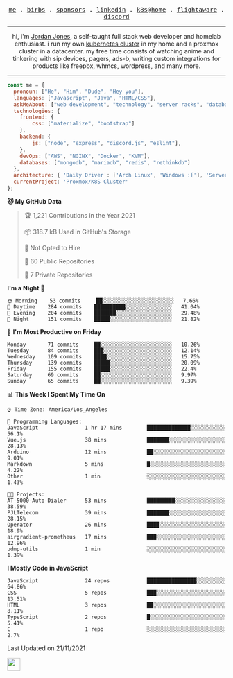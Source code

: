 <p align="center">
  <samp>
    <a href="https://jordanjones.org/">me</a> .
    <a href="https://twitter.com/kashalls">birbs</a> .
    <a href="https://github.com/sponsors/kashalls">sponsors</a> .
    <a href="https://linkedin.com/in/jordpjones">linkedin</a> .
    <a href="https://github.com/kashalls/home-cluster">k8s@home</a> .
    <a href="https://flightaware.com/adsb/stats/user/kashalls">flightaware</a> .
    <a href="https://discord.gg/ctgrp8k">discord</a>
  </samp>
</p>

---

<p align="center">hi, i'm <a href="https://jordanjones.org/">Jordan Jones</a>, a self-taught full stack web developer and homelab enthusiast. i run my own <a href="https://github.com/kashalls/home-cluster">kubernetes cluster</a> in my home and a proxmox cluster in a datacenter. my free time consists of watching anime and tinkering with sip devices, pagers, ads-b, writing custom integrations for products like freepbx, whmcs, wordpress, and many more.</p>

---


```javascript
const me = {
  pronoun: ["He", "Him", "Dude", "Hey you"],
  languages: ["Javascript", "Java", "HTML/CSS"],
  askMeAbout: ["web development", "technology", "server racks", "databases"],
  technologies: {
    frontend: {
        css: ["materialize", "bootstrap"]
    },
    backend: {
        js: ["node", "express", "discord.js", "eslint"],
    },
    devOps: ["AWS", "NGINX", "Docker", "KVM"],
    databases: ["mongodb", "mariadb", "redis", "rethinkdb"]
  },
  architecture: { 'Daily Driver': ['Arch Linux', 'Windows :['], 'Server Applications': 'Ubuntu Focal' },
  currentProject: 'Proxmox/K8S Cluster'
};
```

<!--START_SECTION:waka-->
**🐱 My GitHub Data** 

> 🏆 1,221 Contributions in the Year 2021
 > 
> 📦 318.7 kB Used in GitHub's Storage 
 > 
> 🚫 Not Opted to Hire
 > 
> 📜 60 Public Repositories 
 > 
> 🔑 7 Private Repositories  
 > 
**I'm a Night 🦉** 

```text
🌞 Morning    53 commits     ██░░░░░░░░░░░░░░░░░░░░░░░   7.66% 
🌆 Daytime    284 commits    ██████████░░░░░░░░░░░░░░░   41.04% 
🌃 Evening    204 commits    ███████░░░░░░░░░░░░░░░░░░   29.48% 
🌙 Night      151 commits    █████░░░░░░░░░░░░░░░░░░░░   21.82%

```
📅 **I'm Most Productive on Friday** 

```text
Monday       71 commits     ██░░░░░░░░░░░░░░░░░░░░░░░   10.26% 
Tuesday      84 commits     ███░░░░░░░░░░░░░░░░░░░░░░   12.14% 
Wednesday    109 commits    ████░░░░░░░░░░░░░░░░░░░░░   15.75% 
Thursday     139 commits    █████░░░░░░░░░░░░░░░░░░░░   20.09% 
Friday       155 commits    █████░░░░░░░░░░░░░░░░░░░░   22.4% 
Saturday     69 commits     ██░░░░░░░░░░░░░░░░░░░░░░░   9.97% 
Sunday       65 commits     ██░░░░░░░░░░░░░░░░░░░░░░░   9.39%

```


📊 **This Week I Spent My Time On** 

```text
⌚︎ Time Zone: America/Los_Angeles

💬 Programming Languages: 
JavaScript               1 hr 17 mins        ██████████████░░░░░░░░░░░   56.1% 
Vue.js                   38 mins             ███████░░░░░░░░░░░░░░░░░░   28.13% 
Arduino                  12 mins             ██░░░░░░░░░░░░░░░░░░░░░░░   9.01% 
Markdown                 5 mins              █░░░░░░░░░░░░░░░░░░░░░░░░   4.22% 
Other                    1 min               ░░░░░░░░░░░░░░░░░░░░░░░░░   1.43%

🐱‍💻 Projects: 
AT-5000-Auto-Dialer      53 mins             █████████░░░░░░░░░░░░░░░░   38.59% 
PJLTelecom               39 mins             ███████░░░░░░░░░░░░░░░░░░   28.15% 
Operator                 26 mins             ████░░░░░░░░░░░░░░░░░░░░░   18.9% 
airgradient-prometheus   17 mins             ███░░░░░░░░░░░░░░░░░░░░░░   12.96% 
udmp-utils               1 min               ░░░░░░░░░░░░░░░░░░░░░░░░░   1.39%

```

**I Mostly Code in JavaScript** 

```text
JavaScript               24 repos            ████████████████░░░░░░░░░   64.86% 
CSS                      5 repos             ███░░░░░░░░░░░░░░░░░░░░░░   13.51% 
HTML                     3 repos             ██░░░░░░░░░░░░░░░░░░░░░░░   8.11% 
TypeScript               2 repos             █░░░░░░░░░░░░░░░░░░░░░░░░   5.41% 
C                        1 repo              ░░░░░░░░░░░░░░░░░░░░░░░░░   2.7%

```



 Last Updated on 21/11/2021
<!--END_SECTION:waka-->

<img src="https://media.giphy.com/media/WUlplcMpOCEmTGBtBW/giphy.gif" width="30">